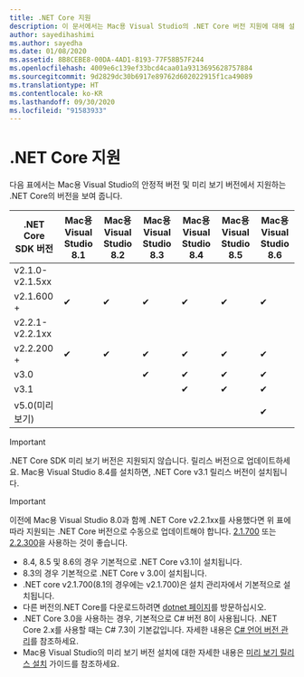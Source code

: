 ```yaml
---
title: .NET Core 지원
description: 이 문서에서는 Mac용 Visual Studio의 .NET Core 버전 지원에 대해 설명합니다.
author: sayedihashimi
ms.author: sayedha
ms.date: 01/08/2020
ms.assetid: 8B8CEBE8-00DA-4AD1-8193-77F58B57F244
ms.openlocfilehash: 4009e6c139ef33bcd4caa01a9313695628757884
ms.sourcegitcommit: 9d2829dc30b6917e89762d602022915f1ca49089
ms.translationtype: HT
ms.contentlocale: ko-KR
ms.lasthandoff: 09/30/2020
ms.locfileid: "91583933"
---
```

# <a name="net-core-support"></a>.NET Core 지원

다음 표에서는 Mac용 Visual Studio의 안정적 버전 및 미리 보기 버전에서 지원하는 .NET Core의 버전을 보여 줍니다.

| .NET Core SDK 버전 |Mac용 Visual Studio 8.1 | Mac용 Visual Studio 8.2 | Mac용 Visual Studio 8.3 | Mac용 Visual Studio 8.4 | Mac용 Visual Studio 8.5 | Mac용 Visual Studio 8.6 |
|---------|---------|---------|---------|---------|---------|---------|
|v2.1.0-v2.1.5xx | | | | | | |
|v2.1.600 + |✔︎|✔︎|✔︎|✔︎|✔︎|✔︎|
|v2.2.1-v2.2.1xx | | | | | | |
|v2.2.200 + |✔︎|✔︎|✔︎|✔︎|✔︎|✔︎|
|v3.0 | | |✔︎|✔︎|✔︎|✔︎|
|v3.1 | | | |✔︎|✔︎|✔︎|
|v5.0(미리 보기) | | | | | |✔︎|

> [!IMPORTANT]
> .NET Core SDK 미리 보기 버전은 지원되지 않습니다. 릴리스 버전으로 업데이트하세요. Mac용 Visual Studio 8.4를 설치하면, .NET Core v3.1 릴리스 버전이 설치됩니다.

> [!IMPORTANT]
> 이전에 Mac용 Visual Studio 8.0과 함께 .NET Core v2.2.1xx를 사용했다면 위 표에 따라 지원되는 .NET Core 버전으로 수동으로 업데이트해야 합니다. [2.1.700](https://dotnet.microsoft.com/download/dotnet-core/2.1) 또는 [2.2.300](https://dotnet.microsoft.com/download/dotnet-core/2.2)을 사용하는 것이 좋습니다.

* 8\.4, 8.5 및 8.6의 경우 기본적으로 .NET Core v3.1이 설치됩니다.
* 8\.3의 경우 기본적으로 .NET Core v 3.0이 설치됩니다.
* .NET core v2.1.700(8.1의 경우에는 v2.1.700)은 설치 관리자에서 기본적으로 설치됩니다.
* 다른 버전의.NET Core를 다운로드하려면 [dotnet 페이지](https://dotnet.microsoft.com/download/dotnet-core)를 방문하십시오.
* .NET Core 3.0을 사용하는 경우, 기본적으로 C# 버전 8이 사용됩니다. .NET Core 2.x를 사용할 때는 C# 7.3이 기본값입니다. 자세한 내용은 [C# 언어 버전 관리](/dotnet/csharp/language-reference/configure-language-version)를 참조하세요.
* Mac용 Visual Studio의 미리 보기 버전 설치에 대한 자세한 내용은 [미리 보기 릴리스 설치](./install-preview.md) 가이드를 참조하세요.